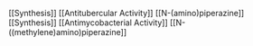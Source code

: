 [[Synthesis]]
[[Antitubercular Activity]]
[[N-(amino)piperazine]]
[[Synthesis]]
[[Antimycobacterial Activity]]
[[N-((methylene)amino)piperazine]]
